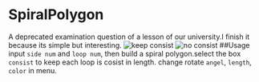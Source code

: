 # SpiralPolygon
A  deprecated examination question of a lesson of our university.I finish it because its simple but interesting.
![keep consist](http://p1.bqimg.com/567571/01e4e8756e31e66d.png)
![no consist](http://p1.bqimg.com/567571/1d507936d5e04986.png)
##Usage
input `side num` and `loop num`, then build a spiral polygon.select the box `consist` to keep each loop is cosist in length.
change rotate `angel`, `length`, `color` in menu.
